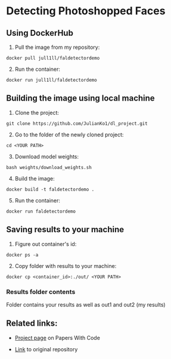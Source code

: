 # Detecting Photoshopped Faces 
## Using DockerHub

1. Pull the image from my repository:

`docker pull jull1ll/faldetectordemo`

2. Run the container:

`docker run jull1ll/faldetectordemo`

## Building the image using local machine
1. Clone the project:

`git clone https://github.com/JulianKo1/dl_project.git`

2. Go to the folder of the newly cloned project:

`cd <YOUR PATH>`

3. Download model weights:

`bash weights/download_weights.sh`

4. Build the image:

`docker build -t faldetectordemo .`

5. Run the container:

`docker run faldetectordemo`

## Saving results to your machine
1. Figure out container's id:

`docker ps -a`

2. Copy folder with results to your machine:

`docker cp <container_id>:./out/ <YOUR PATH>`

### Results folder contents

Folder contains your results as well as out1 and out2 (my results)

## Related links:
+ [Project page](https://paperswithcode.com/paper/detecting-photoshopped-faces-by-scripting) on Papers With Code

+ [Link](https://github.com/PeterWang512/FALdetector) to original repository
